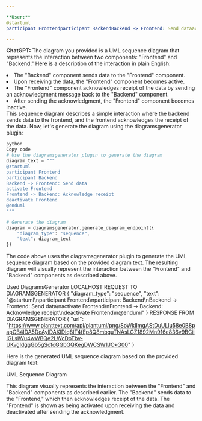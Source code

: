```yaml
---

**User:**
@startuml
participant Frontendparticipant BackendBackend -> Frontend: Send dataactivate FrontendFrontend -> Backend: Acknowledge receiptdeactivate Frontend@enduml use plugin

---
```


**ChatGPT:**
The diagram you provided is a UML sequence diagram that represents the interaction between two components: "Frontend" and "Backend." Here is a description of the interaction in plain English:
<li>The "Backend" component sends data to the "Frontend" component.</li><li>Upon receiving the data, the "Frontend" component becomes active.</li><li>The "Frontend" component acknowledges receipt of the data by sending an acknowledgment message back to the "Backend" component.</li><li>After sending the acknowledgment, the "Frontend" component becomes inactive.</li>
This sequence diagram describes a simple interaction where the backend sends data to the frontend, and the frontend acknowledges the receipt of the data.
Now, let's generate the diagram using the diagramsgenerator plugin:

```python
python
Copy code
# Use the diagramsgenerator plugin to generate the diagram
diagram_text = """
@startuml
participant Frontend
participant Backend
Backend -> Frontend: Send data
activate Frontend
Frontend -> Backend: Acknowledge receipt
deactivate Frontend
@enduml
"""

# Generate the diagram
diagram = diagramsgenerator.generate_diagram_endpoint({
    "diagram_type": "sequence",
    "text": diagram_text
})
```

The code above uses the diagramsgenerator plugin to generate the UML sequence diagram based on the provided diagram text. The resulting diagram will visually represent the interaction between the "Frontend" and "Backend" components as described above.

Used DiagramsGenerator
LOCALHOST
REQUEST TO DIAGRAMSGENERATOR
{
  "diagram_type": "sequence",
  "text": "@startuml\nparticipant Frontend\nparticipant Backend\nBackend -> Frontend: Send data\nactivate Frontend\nFrontend -> Backend: Acknowledge receipt\ndeactivate Frontend\n@enduml"
}
RESPONSE FROM DIAGRAMSGENERATOR
{
  "url": "https://www.planttext.com/api/plantuml/png/SoWkIImgAStDuULIu58e0B8papCB4lDA5DoAylDAKlDIq8IT4fEp8Q8mbguTNAsLGZ1892Mn916e836v9BCiiIGLsIWu4wWBQe2LWcDoTbv-UKvgIdggGb5gScfcGGbGQKegDWCSW1JOkG00"
}

Here is the generated UML sequence diagram based on the provided diagram text:

UML Sequence Diagram

This diagram visually represents the interaction between the "Frontend" and "Backend" components as described earlier. The "Backend" sends data to the "Frontend," which then acknowledges receipt of the data. The "Frontend" is shown as being activated upon receiving the data and deactivated after sending the acknowledgment.